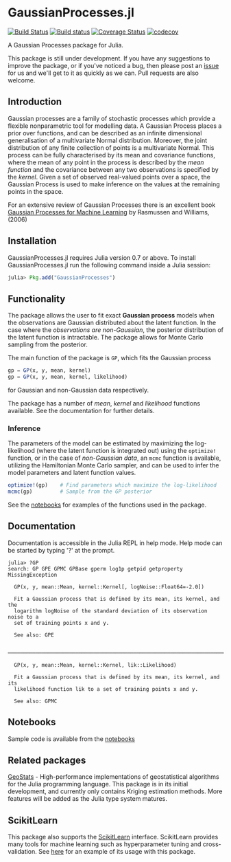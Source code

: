 # GaussianProcesses.jl
[![Build Status](https://travis-ci.org/STOR-i/GaussianProcesses.jl.png)](https://travis-ci.org/STOR-i/GaussianProcesses.jl)
[![Build status](https://ci.appveyor.com/api/projects/status/github/STOR-i/GaussianProcesses.jl?branch=master&svg=true)](https://ci.appveyor.com/project/STOR-i/gaussianprocesses-jl)
[![Coverage Status](https://coveralls.io/repos/github/STOR-i/GaussianProcesses.jl/badge.svg?branch=master)](https://coveralls.io/github/STOR-i/GaussianProcesses.jl?branch=master)
[![codecov](https://codecov.io/gh/STOR-i/GaussianProcesses.jl/branch/master/graph/badge.svg)](https://codecov.io/gh/STOR-i/GaussianProcesses.jl)

A Gaussian Processes package for Julia.

This package is still under development. If you have any suggestions to improve the package, or if you've noticed a bug, then please post an [issue](https://github.com/STOR-i/GaussianProcesses.jl/issues/new) for us and we'll get to it as quickly as we can. Pull requests are also welcome.

## Introduction

Gaussian processes are a family of stochastic processes which provide a flexible nonparametric tool for modelling data. A Gaussian Process places a prior over functions, and can be described as an infinite dimensional generalisation of a multivariate Normal distribution. Moreover, the joint distribution of any finite collection of points is a multivariate Normal. This process can be fully characterised by its mean and covariance functions, where the mean of any point in the process is described by the *mean function* and the covariance between any two observations is specified by the *kernel*. Given a set of observed real-valued points over a space, the Gaussian Process is used to make inference on the values at the remaining points in the space.

For an extensive review of Gaussian Processes there is an excellent book [Gaussian Processes for Machine Learning](http://www.gaussianprocess.org/gpml/chapters/RW.pdf) by Rasmussen and Williams, (2006)

## Installation

GaussianProcesses.jl requires Julia version 0.7 or above. To install GaussianProcesses.jl run the following command inside a Julia session:

```julia
julia> Pkg.add("GaussianProcesses")
```
## Functionality

The package allows the user to fit exact **Gaussian process** models when the observations are Gaussian distributed about the latent function. In the case where the *observations are non-Gaussian*, the posterior distribution of the latent function is intractable. The package allows for Monte Carlo sampling from the posterior.

The main function of the package is `GP`, which fits the Gaussian process
```julia
gp = GP(x, y, mean, kernel)
gp = GP(x, y, mean, kernel, likelihood)
```
for Gaussian and non-Gaussian data respectively.

The package has a number of *mean*, *kernel* and *likelihood* functions available. See the documentation for further details.

### Inference

The parameters of the model can be estimated by maximizing the log-likelihood (where the latent function is integrated out) using the `optimize!` function, or in the case of *non-Gaussian data*, an `mcmc` function is available, utilizing the Hamiltonian Monte Carlo sampler, and can be used to infer the model parameters and latent function values.
```julia
optimize!(gp)    # Find parameters which maximize the log-likelihood
mcmc(gp)         # Sample from the GP posterior
```
See the [notebooks](https://github.com/STOR-i/GaussianProcesses.jl/tree/master/notebooks) for examples of the functions used in the package.

## Documentation

Documentation is accessible in the Julia REPL in help mode. Help mode can be started by typing '?' at the prompt.

```
julia> ?GP
search: GP GPE GPMC GPBase gperm log1p getpid getproperty MissingException

  GP(x, y, mean::Mean, kernel::Kernel[, logNoise::Float64=-2.0])

  Fit a Gaussian process that is defined by its mean, its kernel, and the
  logarithm logNoise of the standard deviation of its observation noise to a
  set of training points x and y.

  See also: GPE

  ────────────────────────────────────────────────────────────────────────────

  GP(x, y, mean::Mean, kernel::Kernel, lik::Likelihood)

  Fit a Gaussian process that is defined by its mean, its kernel, and its
  likelihood function lik to a set of training points x and y.

  See also: GPMC
```

## Notebooks

Sample code is available from the [notebooks](https://github.com/STOR-i/GaussianProcesses.jl/tree/master/notebooks)

## Related packages

[GeoStats](https://github.com/juliohm/GeoStats.jl) - High-performance implementations of geostatistical algorithms for the Julia programming language. This package is in its initial development, and currently only contains Kriging estimation methods. More features will be added as the Julia type system matures.

## ScikitLearn

This package also supports the [ScikitLearn](https://github.com/cstjean/ScikitLearn.jl) interface. ScikitLearn provides many tools for machine learning such as hyperparameter tuning and cross-validation. See [here](https://github.com/cstjean/ScikitLearn.jl/blob/master/examples/Gaussian_Processes_Julia.ipynb) for an example of its usage with this package.
